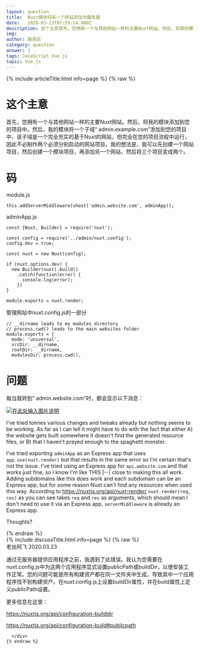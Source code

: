 ```yaml
---
layout: question
title:  Nuxt模块将另一个网站添加为服务器
date:   2020-03-23T07:55:54.000Z
description: 这个主意首先，您拥有一个与其他网站一样的主要Nuxt网站。然后，将我的模块添加到您的项目中。然后，我的模块将一个子域“ admin.example.c...
img: 
author: 路易凯
category: question
answer: 1
tags: JavaScript Vue.js
topic: Vue.js
---
```

<div class="article-root">
  <div class="article">
    {% include articleTitle.html info=page %}
    {% raw %}
    <div class="article-content"><h1><font style="vertical-align: inherit;"><font style="vertical-align: inherit;">这个主意</font></font></h1>

<p><font style="vertical-align: inherit;"><font style="vertical-align: inherit;">首先，您拥有一个与其他网站一样的主要Nuxt网站。</font><font style="vertical-align: inherit;">然后，将我的模块添加到您的项目中。</font><font style="vertical-align: inherit;">然后，我的模块将一个子域“ admin.example.com”添加到您的项目中，该子域是一个完全充实的基于Nuxt的网站，但完全在您的项目流程中运行，因此不必制作两个必须分别启动的网站项目，我的想法是，我可以先创建一个网站项目，然后创建一个模块项目，再添加另一个网站，然后将三个项目变成两个。</font></font></p>

<h1><font style="vertical-align: inherit;"><font style="vertical-align: inherit;">码</font></font></h1>

<p><font style="vertical-align: inherit;"><font style="vertical-align: inherit;">module.js</font></font></p>

<pre><code>this.addServerMiddleware(vhost('admin.website.com', adminApp));
</code></pre>

<p><font style="vertical-align: inherit;"><font style="vertical-align: inherit;">adminApp.js</font></font></p>

<pre><code>const {Nuxt, Builder} = require('nuxt');<font></font>
<font></font>
const config = require('../admin/nuxt.config');<font></font>
config.dev = true;<font></font>
<font></font>
const nuxt = new Nuxt(config);<font></font>
<font></font>
if (nuxt.options.dev) {<font></font>
  new Builder(nuxt).build()<font></font>
    .catch(function(error) {<font></font>
      console.log(error);<font></font>
    })<font></font>
}<font></font>
<font></font>
module.exports = nuxt.render;<font></font>
</code></pre>

<p><font style="vertical-align: inherit;"><font style="vertical-align: inherit;">管理网站中nuxt.config.js的一部分</font></font></p>

<pre><code>// __dirname leads to my modules directory<font></font>
// process.cwd() leads to the main websites folder<font></font>
module.exports = {<font></font>
  mode: 'universal',<font></font>
  srcDir: __dirname,<font></font>
  rootDir: __dirname,<font></font>
  modulesDir: process.cwd(),<font></font>
</code></pre>

<h1><font style="vertical-align: inherit;"><font style="vertical-align: inherit;">问题</font></font></h1>

<p><font style="vertical-align: inherit;"><font style="vertical-align: inherit;">每当我转到“ admin.website.com”时，都会显示以下消息：</font></font></p>

<p><a href="https://www.samyoc.com//uploads/users/24196/images/thumbnails/1584950154816.png" data-src="https://www.samyoc.com//uploads/users/24196/images/1584950154816.png" rel="noreferrer"><img src="https://i.stack.imgur.com/eCbeN.png" alt="在此处输入图片说明"></a></p>

<p>I've tried tonnes various changes and tweaks already but nothing seems to be working. As far as I can tell it might have to do with the fact that either A) the website gets built somewhere it doesn't find the generated resource files, or B) that I haven't prayed enough to the spaghetti monster.</p>

<p>I've tried exporting <code>adminApp</code> as an Express app that uses <code>app.use(nuxt.render)</code> but that results in the same error so I'm certain that's not the issue. I've tried using an Express app for <code>api.website.com</code> and that works just fine, so I know I'm like THIS |--| close to making this all work. Adding subdomains like this does work and each subdomain can be an Express app, but for some reason Nuxt can't find any resources when used this way. According to <a href="https://nuxtjs.org/api/nuxt-render/" rel="noreferrer">https://nuxtjs.org/api/nuxt-render/</a> <code>nuxt.render(req, res)</code> as you can see takes <code>req</code> and <code>res</code> as arguments, which should mean I don't need to use it via an Express app, <code>serverMiddleware</code> is already an Express app.</p>

<p>Thoughts?</p></div>
    {% endraw %}
  </div>

  <div class="discuss-wrapper">
    {% include discussTitle.html info=page %}
    {% raw %}
    <div class="discuss-item">
        <div class="discuss-parent">
          <div class="discuss-meta">
            <span class="discuss-user">老丝阿飞</span>
            <span class="discuss-time">2020.03.23</span>
          </div>
          <div class="discuss-comment"><p><font style="vertical-align: inherit;"><font style="vertical-align: inherit;">通过无服务器提供应用程序之前，我遇到了此错误。</font><font style="vertical-align: inherit;">我认为您需要在nuxt.config.js中为这两个应用程序显式设置publicPath或buildDir，以使安装工作正常。</font><font style="vertical-align: inherit;">您的问题可能是所有构建资产都在同一文件夹中生成，导致其中一个应用程序找不到构建资产。</font><font style="vertical-align: inherit;">在nuxt.config.js上设置buildDir属性，并在build属性上定义publicPath设置。</font></font></p>

<p><font style="vertical-align: inherit;"><font style="vertical-align: inherit;">更多信息在这里：</font></font></p>

<p><a href="https://nuxtjs.org/api/configuration-builddir" rel="nofollow noreferrer"><font style="vertical-align: inherit;"><font style="vertical-align: inherit;">https://nuxtjs.org/api/configuration-builddir</font></font></a></p>

<p><a href="https://nuxtjs.org/api/configuration-build#publicpath" rel="nofollow noreferrer"><font style="vertical-align: inherit;"><font style="vertical-align: inherit;">https://nuxtjs.org/api/configuration-build#publicpath</font></font></a></p></div>
        </div>
        
      </div>
    {% endraw %}
  </div>
<div>
